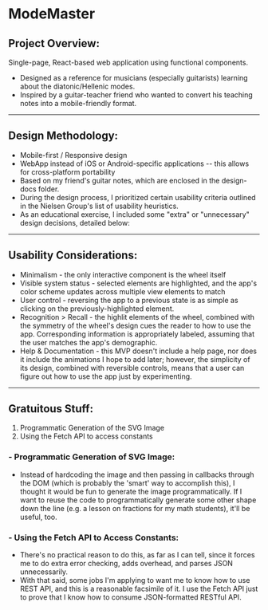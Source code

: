 # ModeMaster

## Project Overview:
Single-page, React-based web application using functional components.
- Designed as a reference for musicians (especially guitarists) learning about the diatonic/Hellenic modes.
- Inspired by a guitar-teacher friend who wanted to convert his teaching notes into a mobile-friendly format.
---
## Design Methodology:
- Mobile-first / Responsive design
- WebApp instead of iOS or Android-specific applications -- this allows for cross-platform portability
- Based on my friend's guitar notes, which are enclosed in the design-docs folder.
- During the design process, I prioritized certain usability criteria outlined in the Nielsen Group's list of usability heuristics. 
- As an educational exercise, I included some "extra" or "unnecessary" design decisions, detailed below:

---
## Usability Considerations:
- Minimalism - the only interactive component is the wheel itself
- Visible system status - selected elements are highlighted, and the app's color scheme updates across multiple view elements to match
- User control - reversing the app to a previous state is as simple as clicking on the previously-highlighted element.
- Recognition > Recall - the highlit elements of the wheel, combined with the symmetry of the wheel's design cues the reader to how to use the app. Corresponding information is appropriately labeled, assuming that the user matches the app's demographic.
- Help & Documentation - this MVP doesn't include a help page, nor does it include the animations I hope to add later; however, the simplicity of its design, combined with reversible controls, means that a user can figure out how to use the app just by experimenting.

---
## Gratuitous Stuff:
1. Programmatic Generation of the SVG Image
2. Using the Fetch API to access constants

### - Programmatic Generation of SVG Image:
- Instead of hardcoding the image and then passing in callbacks through the DOM (which is probably the 'smart' way to accomplish this), I thought it would be fun to generate the image programmatically. If I want to reuse the code to programmatically generate some other shape down the line (e.g. a lesson on fractions for my math students), it'll be useful, too.

### - Using the Fetch API to Access Constants:
- There's no practical reason to do this, as far as I can tell, since it forces me to do extra error checking, adds overhead, and parses JSON unnecessarily. 
- With that said, some jobs I'm applying to want me to know how to use REST API, and this is a reasonable facsimile of it. I use the Fetch API just to prove that I know how to consume JSON-formatted RESTful API.